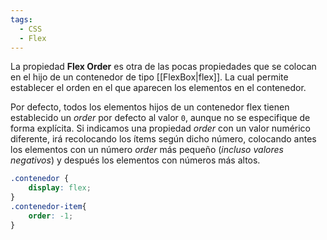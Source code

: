 ```yaml
---
tags:
  - CSS
  - Flex
---
```


La propiedad **Flex Order** es otra de las pocas propiedades que se colocan en el hijo de un contenedor de tipo [[FlexBox|flex]]. La cual permite establecer el orden en el que aparecen los elementos en el contenedor.

Por defecto, todos los elementos hijos de un contenedor flex tienen establecido un *order* por defecto al valor `0`, aunque no se especifique de forma explícita. Si indicamos una propiedad *order* con un valor numérico diferente, irá recolocando los ítems según dicho número, colocando antes los elementos con un número *order* más pequeño (_incluso valores negativos_) y después los elementos con números más altos.

```css
.contenedor {
	display: flex;
}
.contenedor-item{
	order: -1;
}
```
